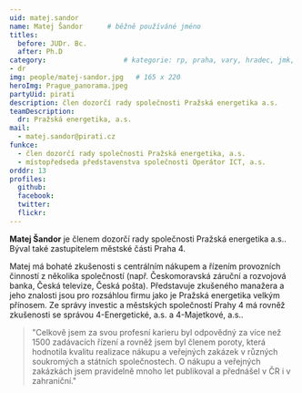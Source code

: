 ```yaml
---
uid: matej.sandor
name: Matej Šandor  	# běžně používáné jméno
titles:
  before: JUDr. Bc.
  after: Ph.D
category:                 	# kategorie: rp, praha, vary, hradec, jmk, senat
- dr
img: people/matej-sandor.jpg   # 165 x 220
heroImg: Prague_panorama.jpeg
partyUid: pirati
description: člen dozorčí rady společnosti Pražská energetika a.s.
teamDescription:
  dr: Pražská energetika, a.s.
mail:
  - matej.sandor@pirati.cz
funkce:
  - člen dozorčí rady společnosti Pražská energetika, a.s.
  - místopředseda představenstva společnosti Operátor ICT, a.s.
orddr: 13
profiles:
  github:       
  facebook:    
  twitter: 		  
  flickr:		  
---
```


**Matej Šandor** je členem dozorčí rady společnosti Pražská energetika a.s.. Býval také zastupitelem městské části Praha 4. 

Matej má bohaté zkušenosti s centrálním nákupem a řízením provozních činností z několika společností (např. Českomoravská záruční a rozvojová banka, Česká televize, Česká pošta). Představuje zkušeného manažera a jeho znalosti jsou pro rozsáhlou firmu jako je Pražská energetika velkým přínosem. Ze správy investic a městských společností Prahy 4 má rovněž zkušenosti se správou 4-Energetické, a.s. a 4-Majetkové, a.s.. 

>"Celkově jsem za svou profesní karieru byl odpovědný za více než 1500 zadávacích řízení a rovněž jsem byl členem poroty, která hodnotila kvalitu realizace nákupu a veřejných zakázek v různých soukromých a státních společnostech. O nákupu a veřejných zakázkách jsem pravidelně mnoho let publikoval a přednášel v ČR i v zahraniční."

